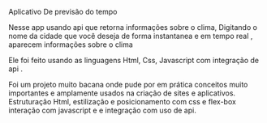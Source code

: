 Aplicativo De previsão do tempo 

Nesse app usando api que retorna informações sobre o clima,  Digitando o nome da cidade que você deseja de forma instantanea e em tempo real , aparecem informações sobre o clima

Ele foi feito usando as linguagens Html, Css, Javascript com integração de api .

Foi um projeto muito bacana onde pude por em prática conceitos muito importantes e amplamente usados na criação de sites e aplicativos. 
Estruturação Html, estilização e posicionamento com css e flex-box interação com javascript e e integração com uso de api. 

